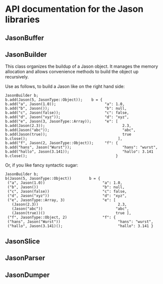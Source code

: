 API documentation for the Jason libraries
=========================================

## JasonBuffer

## JasonBuilder

This class organizes the buildup of a Jason object. It manages
the memory allocation and allows convenience methods to build
the object up recursively.

Use as follows, to build a Jason like on the right hand side:

    JasonBuilder b;
    b.add(Jason(5, JasonType::Object));    b = {
    b.add("a", Jason(1.0));                      "a": 1.0,
    b.add("b", Jason());                         "b": null,
    b.add("c", Jason(false));                    "c": false,
    b.add("d", Jason("xyz"));                    "d": "xyz",
    b.add("e", Jason(3, JasonType::Array));      "e": [
    b.add(Jason(2.3));                                   2.3,
    b.add(Jason("abc"));                                 "abc",
    b.add(Jason(true));                                  true
    b.close();                                         ],
    b.add("f", Jason(2, JasonType::Object));     "f": {
    b.add("hans", Jason("Wurst"));                       "hans": "wurst",
    b.add("hallo", Jason(3.141));                        "hallo": 3.141
    b.close();                                        }

Or, if you like fancy syntactic sugar:

    JasonBuilder b;
    b(Jason(5, JasonType::Object))        b = {
     ("a", Jason(1.0))                          "a": 1.0,
     ("b", Jason())                             "b": null,
     ("c", Jason(false))                        "c": false,
     ("d", Jason("xyz"))                        "d": "xyz",
     ("e", JasonType::Array, 3)                 "e": [
       (Jason(2.3))                                    2.3,
       (Jason("abc"))                                 "abc",
       (Jason(true))()                                true ],
     ("f", JasonType::Object, 2)                "f": {
     ("hans", Jason("Wurst"))                          "hans": "wurst",
     ("hallo", Jason(3.141)();                         "hallo": 3.141 }

## JasonSlice

## JasonParser

## JasonDumper
